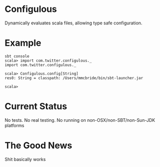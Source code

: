 Configulous
===========

Dynamically evaluates scala files, allowing type safe configuration.

Example
=======

    sbt console
    scala> import com.twitter.configulous._
    import com.twitter.configulous._
    
    scala> Configulous.config[String]      
    res0: String = classpath: /Users/mmcbride/bin/sbt-launcher.jar
    
    scala> 

Current Status
==============

No tests.
No real testing.
No running on non-OSX/non-SBT/non-Sun-JDK platforms

The Good News
=============

Shit basically works

